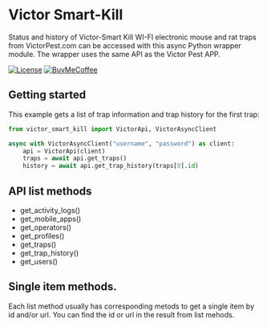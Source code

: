 # Victor Smart-Kill

Status and history of Victor-Smart Kill WI-FI electronic mouse and rat traps from VictorPest.com can be accessed with this async Python wrapper module. The wrapper uses the same API as the Victor Pest APP.

[![License][license-shield]](LICENSE)
[![BuyMeCoffee][buymecoffeebadge]][buymecoffee]

## Getting started

This example gets a list of trap information and trap history for the first trap:

```python
from victor_smart_kill import VictorApi, VictorAsyncClient

async with VictorAsyncClient("username", "password") as client:
    api = VictorApi(client)
    traps = await api.get_traps()
    history = await api.get_trap_history(traps[0].id)
```

[buymecoffee]: https://www.buymeacoffee.com/toreamun
[buymecoffeebadge]: https://img.shields.io/badge/buy%20me%20a%20coffee-donate-yellow.svg
[license-shield]: https://img.shields.io/github/license/toreamun/victor-smart-kill

## API list methods

- get_activity_logs()
- get_mobile_apps()
- get_operators()
- get_profiles()
- get_traps()
- get_trap_history()
- get_users()

## Single item methods.

Each list method usually has corresponding metods to get a single item by id and/or url. You can find the id or url in the result from list mehods.
